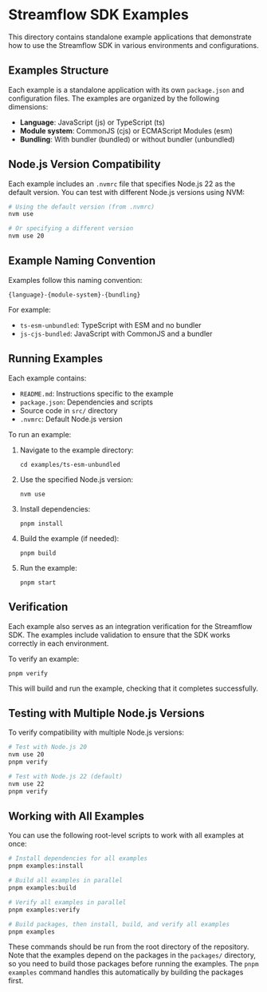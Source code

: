 # Streamflow SDK Examples

This directory contains standalone example applications that demonstrate how to use the Streamflow SDK in various environments and configurations.

## Examples Structure

Each example is a standalone application with its own `package.json` and configuration files. The examples are organized by the following dimensions:

- **Language**: JavaScript (js) or TypeScript (ts)
- **Module system**: CommonJS (cjs) or ECMAScript Modules (esm)
- **Bundling**: With bundler (bundled) or without bundler (unbundled)

## Node.js Version Compatibility

Each example includes an `.nvmrc` file that specifies Node.js 22 as the default version. You can test with different Node.js versions using NVM:

```bash
# Using the default version (from .nvmrc)
nvm use

# Or specifying a different version
nvm use 20
```

## Example Naming Convention

Examples follow this naming convention:

```
{language}-{module-system}-{bundling}
```

For example:
- `ts-esm-unbundled`: TypeScript with ESM and no bundler
- `js-cjs-bundled`: JavaScript with CommonJS and a bundler

## Running Examples

Each example contains:
- `README.md`: Instructions specific to the example
- `package.json`: Dependencies and scripts
- Source code in `src/` directory
- `.nvmrc`: Default Node.js version

To run an example:

1. Navigate to the example directory:
   ```
   cd examples/ts-esm-unbundled
   ```

2. Use the specified Node.js version:
   ```
   nvm use
   ```

3. Install dependencies:
   ```
   pnpm install
   ```

4. Build the example (if needed):
   ```
   pnpm build
   ```

5. Run the example:
   ```
   pnpm start
   ```

## Verification

Each example also serves as an integration verification for the Streamflow SDK. The examples include validation to ensure that the SDK works correctly in each environment.

To verify an example:

```
pnpm verify
```

This will build and run the example, checking that it completes successfully.

## Testing with Multiple Node.js Versions

To verify compatibility with multiple Node.js versions:

```bash
# Test with Node.js 20
nvm use 20
pnpm verify

# Test with Node.js 22 (default)
nvm use 22
pnpm verify
```

## Working with All Examples

You can use the following root-level scripts to work with all examples at once:

```bash
# Install dependencies for all examples
pnpm examples:install

# Build all examples in parallel
pnpm examples:build

# Verify all examples in parallel
pnpm examples:verify

# Build packages, then install, build, and verify all examples
pnpm examples
```

These commands should be run from the root directory of the repository. Note that the examples depend on the packages in the `packages/` directory, so you need to build those packages before running the examples. The `pnpm examples` command handles this automatically by building the packages first. 